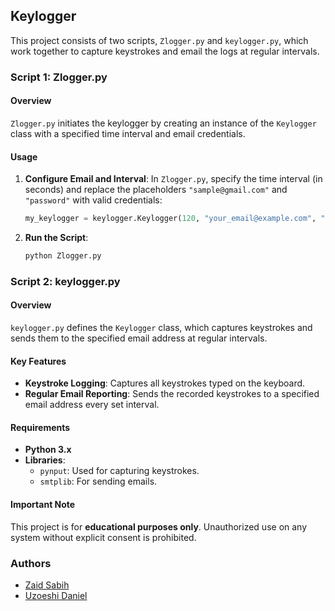 ## Keylogger

This project consists of two scripts, `Zlogger.py` and `keylogger.py`, which work together to capture keystrokes and email the logs at regular intervals.

### Script 1: Zlogger.py

#### Overview
`Zlogger.py` initiates the keylogger by creating an instance of the `Keylogger` class with a specified time interval and email credentials.

#### Usage
1. **Configure Email and Interval**: In `Zlogger.py`, specify the time interval (in seconds) and replace the placeholders `"sample@gmail.com"` and `"password"` with valid credentials:
   ```python
   my_keylogger = keylogger.Keylogger(120, "your_email@example.com", "your_password")
   ```
2. **Run the Script**:
   ```bash
   python Zlogger.py
   ```

### Script 2: keylogger.py

#### Overview
`keylogger.py` defines the `Keylogger` class, which captures keystrokes and sends them to the specified email address at regular intervals.

#### Key Features
- **Keystroke Logging**: Captures all keystrokes typed on the keyboard.
- **Regular Email Reporting**: Sends the recorded keystrokes to a specified email address every set interval.

#### Requirements
- **Python 3.x**
- **Libraries**:
  - `pynput`: Used for capturing keystrokes.
  - `smtplib`: For sending emails.

#### Important Note
This project is for **educational purposes only**. Unauthorized use on any system without explicit consent is prohibited.

### Authors
- [Zaid Sabih](https://ie.linkedin.com/in/zaid-sabih-al-quraishi-5444a6127)
- [Uzoeshi Daniel](https://www.linkedin.com/in/daniel-ikenna-33b709235)
